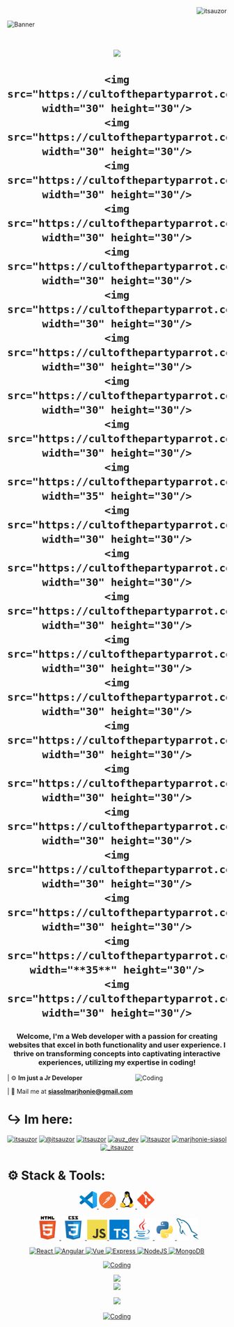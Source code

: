<div align="right">
<img src="https://komarev.com/ghpvc/?username=itsauzor&label=Profile%20views&color=0e75b6&style=flat" alt="itsauzor" />
</div>

![Banner](https://user-images.githubusercontent.com/74038190/241765440-80728820-e06b-4f96-9c9e-9df46f0cc0a5.gif)

<h1 align="center">
<img src="https://readme-typing-svg.herokuapp.com/?font=Lexend&size=45&color=6D49F7FF&center=true&vCenter=true&width=500&height=70&duration=4000&lines=Hi+There!+🙋🏻;+I'm+Marjhonie;" />
    <div align="center">
        
    <img src="https://cultofthepartyparrot.com/parrots/hd/githubparrot.gif" width="30" height="30"/>
    <img src="https://cultofthepartyparrot.com/flags/hd/iranparrot.gif" width="30" height="30"/>
    <img src="https://cultofthepartyparrot.com/parrots/asyncparrot.gif" width="30" height="30"/>
    <img src="https://cultofthepartyparrot.com/parrots/hd/60fpsparrot.gif" width="30" height="30"/>
    <img src="https://cultofthepartyparrot.com/parrots/hd/jumpingparrot.gif" width="30" height="30"/>
    <img src="https://cultofthepartyparrot.com/parrots/hd/opensourceparrot.gif" width="30" height="30"/>
    <img src="https://cultofthepartyparrot.com/parrots/hd/dealwithitnowparrot.gif" width="30" height="30"/>
    <img src="https://cultofthepartyparrot.com/parrots/hd/hypnoparrotlight.gif" width="30" height="30"/>
    <img src="https://cultofthepartyparrot.com/parrots/databaseparrot.gif" width="30" height="30"/>
    <img src="https://cultofthepartyparrot.com/parrots/fixparrot.gif" width="35" height="30"/>
    <img src="https://cultofthepartyparrot.com/parrots/hd/laptop_parrot.gif" width="30" height="30"/>
    <img src="https://cultofthepartyparrot.com/parrots/hd/spinningparrot.gif" width="30" height="30"/>
    <img src="https://cultofthepartyparrot.com/parrots/hd/levitationparrot.gif" width="30" height="30"/>
    <img src="https://cultofthepartyparrot.com/parrots/hd/meldparrot.gif" width="30" height="30"/>
    <img src="https://cultofthepartyparrot.com/parrots/slomoparrot.gif" width="30" height="30"/>
    <img src="https://cultofthepartyparrot.com/parrots/hd/moonwalkingparrot.gif" width="30" height="30"/>
    <img src="https://cultofthepartyparrot.com/parrots/hd/stableparrot.gif" width="30" height="30"/>
    <img src="https://cultofthepartyparrot.com/parrots/hd/scienceparrot.gif" width="30" height="30"/>
    <img src="https://cultofthepartyparrot.com/parrots/hd/pirateparrot.gif" width="30" height="30"/>
    <img src="https://cultofthepartyparrot.com/parrots/hd/illuminatiparrot.gif" width="30" height="30"/>
    <img src="https://cultofthepartyparrot.com/parrots/hd/hypnoparrotdark.gif" width="**35**" height="30"/>
    <img src="https://cultofthepartyparrot.com/parrots/hd/mustacheparrot.gif" width="30" height="30"/>
</div>
</h1>
<h3 align="center">Welcome, I'm a Web developer with a passion for creating websites that excel in both functionality and user experience. I thrive on transforming concepts into captivating interactive experiences, utilizing my expertise in coding!</h3>

<img  align="right" alt="Coding" width="210" src="https://user-images.githubusercontent.com/74038190/219923809-b86dc415-a0c2-4a38-bc88-ad6cf06395a8.gif">
    
| ⚙️ **Im just a Jr Developer**

| 📩 Mail me at **siasolmarjhonie@gmail.com**


# ↪️ Im here:
<p align="center">
<a href="https://fb.com/itsauzor" target="blank"><img align="center" src="https://raw.githubusercontent.com/rahuldkjain/github-profile-readme-generator/master/src/images/icons/Social/facebook.svg" alt="itsauzor" height="30" width="40" /></a>
<a href="https://twitter.com/@itsauzor" target="blank"><img align="center" src="https://raw.githubusercontent.com/rahuldkjain/github-profile-readme-generator/master/src/images/icons/Social/twitter.svg" alt="@itsauzor" height="30" width="40" /></a>
<a href="https://instagram.com/itsauzor" target="blank"><img align="center" src="https://raw.githubusercontent.com/rahuldkjain/github-profile-readme-generator/master/src/images/icons/Social/instagram.svg" alt="itsauzor" height="30" width="40" /></a>
<a href="https://tiktok.com/@auz_dev" target="blank"><img align="center" src="https://img.shields.io/badge/-%23000000.svg?logo=TikTok&logoColor=white" alt="auz_dev" height="34" width="47" /></a>
<a href="https://discord.gg/itsauzor" target="blank"><img align="center" src="https://raw.githubusercontent.com/rahuldkjain/github-profile-readme-generator/master/src/images/icons/Social/discord.svg" alt="itsauzor" height="35" width="40" /></a>
<a href="https://linkedin.com/in/marjhonie-siasol" target="blank"><img align="center" src="https://raw.githubusercontent.com/rahuldkjain/github-profile-readme-generator/master/src/images/icons/Social/linked-in-alt.svg" alt="marjhonie-siasol" height="30" width="40" /></a>
<a href="https://www.leetcode.com/_itsauzor" target="blank"><img align="center" src="https://raw.githubusercontent.com/rahuldkjain/github-profile-readme-generator/master/src/images/icons/Social/leet-code.svg" alt="_itsauzor" height="30" width="40" /></a> 
</p>

# ⚙️ Stack & Tools:

<div align="center">
</a>
    <a href="https://developer.mozilla.org/en-US/docs/Web/Postman" target="_blank" rel="noreferrer"> 
    <img src="https://raw.githubusercontent.com/devicons/devicon/master/icons/vscode/vscode-original.svg" alt="postman" width="40" height="40"/> 
</a>

</a>
    <a href="https://developer.mozilla.org/en-US/docs/Web/Postman" target="_blank" rel="noreferrer"> 
    <img src="https://raw.githubusercontent.com/devicons/devicon/master/icons/postman/postman-original.svg" alt="postman" width="40" height="40"/> 
</a>


</a>
    <a href="https://developer.mozilla.org/en-US/docs/Web/Postman" target="_blank" rel="noreferrer"> 
    <img src="https://raw.githubusercontent.com/devicons/devicon/master/icons/linux/linux-original.svg" alt="postman" width="40" height="40"/> 
</a>

</a>
    <a href="https://developer.mozilla.org/en-US/docs/Web/Postman" target="_blank" rel="noreferrer"> 
    <img src="https://raw.githubusercontent.com/devicons/devicon/master/icons/git/git-original.svg" alt="postman" width="40" height="40"/> 
</a>

<div/>

<p align="center">  
<a href="https://www.w3.org/html/" target="_blank" rel="noreferrer"> 
    <img src="https://raw.githubusercontent.com/devicons/devicon/master/icons/html5/html5-original-wordmark.svg" alt="html5" width="55" height="55"/> 
</a> 
    <a href="https://www.w3schools.com/css/" target="_blank" rel="noreferrer"> 
    <img src="https://raw.githubusercontent.com/devicons/devicon/master/icons/css3/css3-original-wordmark.svg" alt="css3" width="55" height="55"/> 
</a>
<a href="https://developer.mozilla.org/en-US/docs/Web/JavaScript" target="_blank" rel="noreferrer"> 
    <img src="https://raw.githubusercontent.com/devicons/devicon/master/icons/javascript/javascript-original.svg" alt="javascript" width="47" height="47"/> 
</a> 
 <a href="https://developer.mozilla.org/en-US/docs/Web/TypeScript" target="_blank" rel="noreferrer"> 
    <img src="https://raw.githubusercontent.com/devicons/devicon/master/icons/typescript/typescript-original.svg" alt="typescript" width="47" height="47"/> 
</a> 
<a href="https://developer.mozilla.org/en-US/docs/Web/Java" target="_blank" rel="noreferrer"> 
    <img src="https://raw.githubusercontent.com/devicons/devicon/master/icons/java/java-original.svg" alt="java" width="50" height="50"/> 
</a>
<a href="https://developer.mozilla.org/en-US/docs/Web/Python" target="_blank" rel="noreferrer"> 
    <img src="https://raw.githubusercontent.com/devicons/devicon/master/icons/python/python-original.svg" alt="python" width="47" height="47"/> 
</a>
 <a href="https://developer.mozilla.org/en-US/docs/Web/Mysql" target="_blank" rel="noreferrer"> 
    <img src="https://raw.githubusercontent.com/devicons/devicon/master/icons/mysql/mysql-original.svg" alt="mysql" width="50" height="50"/> 
</p>

<div align="center">

![React](https://img.shields.io/badge/react-%2320232a.svg?style=for-the-badge&logo=react&logoColor=%2361DAFB)
![Angular](https://img.shields.io/badge/angular-%23DD0031.svg?style=for-the-badge&logo=angular&logoColor=white)
![Vue](https://img.shields.io/badge/vue-%2335495e.svg?style=for-the-badge&logo=vuedotjs&logoColor=%234FC08D)
![Express](https://img.shields.io/badge/express-%23404d59.svg?style=for-the-badge&logo=express&logoColor=%2361DAFB)
![NodeJS](https://img.shields.io/badge/nodejs-6DA55F?style=for-the-badge&logo=node.js&logoColor=white)
![MongoDB](https://img.shields.io/badge/MongoDB-%234ea94b.svg?style=for-the-badge&logo=mongodb&logoColor=white) 


<div/>


    
<img align="center" alt="Coding" width="1000" src="https://user-images.githubusercontent.com/74038190/212284100-561aa473-3905-4a80-b561-0d28506553ee.gif">

![](https://github-readme-streak-stats.herokuapp.com/?user=itsauzor&theme=react&hide_border=false)<br/>
![](https://github-readme-stats.vercel.app/api/top-langs/?username=itsauzor&theme=react&hide_border=false&include_all_commits=false&count_private=true&layout=compact)

![](https://github-profile-trophy.vercel.app/?username=itsauzor&theme=onestar&no-frame=true&no-bg=false&margin-w=4)

<img align="center" alt="Coding" width="50" src="https://user-images.githubusercontent.com/74038190/212284087-bbe7e430-757e-4901-90bf-4cd2ce3e1852.gif">

